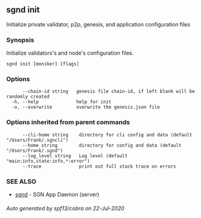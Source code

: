 ## sgnd init

Initialize private validator, p2p, genesis, and application configuration files

### Synopsis

Initialize validators's and node's configuration files.

```
sgnd init [moniker] [flags]
```

### Options

```
      --chain-id string   genesis file chain-id, if left blank will be randomly created
  -h, --help              help for init
  -o, --overwrite         overwrite the genesis.json file
```

### Options inherited from parent commands

```
      --cli-home string    directory for cli config and data (default "/Users/Frank/.sgncli")
      --home string        directory for config and data (default "/Users/Frank/.sgnd")
      --log_level string   Log level (default "main:info,state:info,*:error")
      --trace              print out full stack trace on errors
```

### SEE ALSO

* [sgnd](sgnd.md)	 - SGN App Daemon (server)

###### Auto generated by spf13/cobra on 22-Jul-2020
